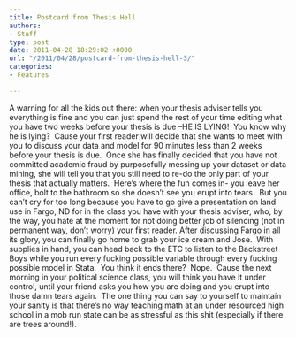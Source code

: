 ```yaml
---
title: Postcard from Thesis Hell
authors:
- Staff
type: post
date: 2011-04-28 18:29:02 +0000
url: "/2011/04/28/postcard-from-thesis-hell-3/"
categories:
- Features

---
```

A warning for all the kids out there: when your thesis adviser tells you everything is fine and you can just spend the rest of your time editing what you have two weeks before your thesis is due –HE IS LYING!  You know why he is lying?  Cause your first reader will decide that she wants to meet with you to discuss your data and model for 90 minutes less than 2 weeks before your thesis is due.  Once she has finally decided that you have not committed academic fraud by purposefully messing up your dataset or data mining, she will tell you that you still need to re-do the only part of your thesis that actually matters.  Here’s where the fun comes in- you leave her office, bolt to the bathroom so she doesn’t see you erupt into tears.  But you can’t cry for too long because you have to go give a presentation on land use in Fargo, ND for in the class you have with your thesis adviser, who, by the way, you hate at the moment for not doing better job of silencing (not in permanent way, don’t worry) your first reader. After discussing Fargo in all its glory, you can finally go home to grab your ice cream and Jose.  With supplies in hand, you can head back to the ETC to listen to the Backstreet Boys while you run every fucking possible variable through every fucking possible model in Stata.  You think it ends there?  Nope.  Cause the next morning in your political science class, you will think you have it under control, until your friend asks you how you are doing and you erupt into those damn tears again.  The one thing you can say to yourself to maintain your sanity is that there’s no way teaching math at an under resourced high school in a mob run state can be as stressful as this shit (especially if there are trees around!).